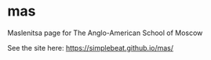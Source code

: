 # mas
Maslenitsa page for The Anglo-American School of Moscow

See the site here:
https://simplebeat.github.io/mas/
